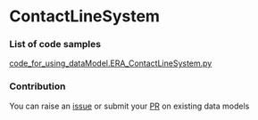# ContactLineSystem

### List of code samples 

<!-- 50-List of code -->

<!-- [code entry](link) -->
[code_for_using_dataModel.ERA_ContactLineSystem.py](https://github.com/smart-data-models/dataModel.ERA/blob/master/ContactLineSystem/code/code_for_using_dataModel.ERA_ContactLineSystem.py)


<!-- /50-List of code -->

### Contribution
You can raise an [issue](https://github.com/smart-data-models/dataModel.ERA/issues) or submit your [PR](https://github.com/smart-data-models/dataModel.ERA/pulls) on existing data models
